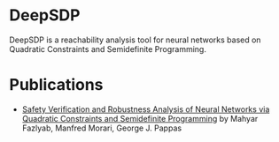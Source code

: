 # DeepSDP
DeepSDP is a reachability analysis tool for neural networks based on Quadratic Constraints and Semidefinite Programming. 

# Publications

- [Safety Verification and Robustness Analysis of Neural Networks via Quadratic Constraints and Semidefinite Programming](https://arxiv.org/abs/1903.01287) by Mahyar Fazlyab, Manfred Morari, George J. Pappas



